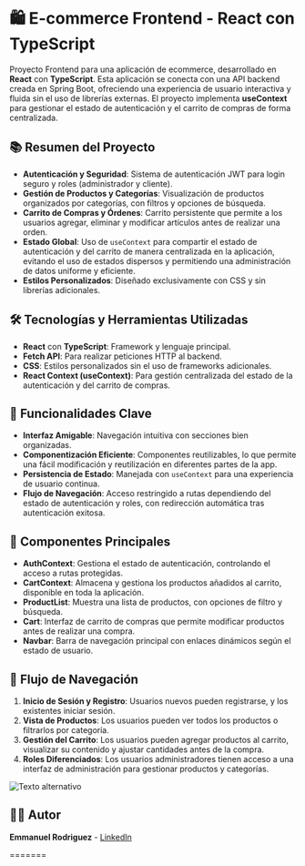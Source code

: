 # 🛍️ E-commerce Frontend - React con TypeScript

Proyecto Frontend para una aplicación de ecommerce, desarrollado en **React** con **TypeScript**. Esta aplicación se conecta con una API backend creada en Spring Boot, ofreciendo una experiencia de usuario interactiva y fluida sin el uso de librerías externas. El proyecto implementa **useContext** para gestionar el estado de autenticación y el carrito de compras de forma centralizada.

## 📚 Resumen del Proyecto

- **Autenticación y Seguridad**: Sistema de autenticación JWT para login seguro y roles (administrador y cliente).
- **Gestión de Productos y Categorías**: Visualización de productos organizados por categorías, con filtros y opciones de búsqueda.
- **Carrito de Compras y Órdenes**: Carrito persistente que permite a los usuarios agregar, eliminar y modificar artículos antes de realizar una orden.
- **Estado Global**: Uso de `useContext` para compartir el estado de autenticación y del carrito de manera centralizada en la aplicación, evitando el uso de estados dispersos y permitiendo una administración de datos uniforme y eficiente.
- **Estilos Personalizados**: Diseñado exclusivamente con CSS y sin librerías adicionales.

## 🛠️ Tecnologías y Herramientas Utilizadas

- **React** con **TypeScript**: Framework y lenguaje principal.
- **Fetch API**: Para realizar peticiones HTTP al backend.
- **CSS**: Estilos personalizados sin el uso de frameworks adicionales.
- **React Context (useContext)**: Para gestión centralizada del estado de la autenticación y del carrito de compras.

## 🚀 Funcionalidades Clave

- **Interfaz Amigable**: Navegación intuitiva con secciones bien organizadas.
- **Componentización Eficiente**: Componentes reutilizables, lo que permite una fácil modificación y reutilización en diferentes partes de la app.
- **Persistencia de Estado**: Manejada con `useContext` para una experiencia de usuario continua.
- **Flujo de Navegación**: Acceso restringido a rutas dependiendo del estado de autenticación y roles, con redirección automática tras autenticación exitosa.

## 🧩 Componentes Principales

- **AuthContext**: Gestiona el estado de autenticación, controlando el acceso a rutas protegidas.
- **CartContext**: Almacena y gestiona los productos añadidos al carrito, disponible en toda la aplicación.
- **ProductList**: Muestra una lista de productos, con opciones de filtro y búsqueda.
- **Cart**: Interfaz de carrito de compras que permite modificar productos antes de realizar una compra.
- **Navbar**: Barra de navegación principal con enlaces dinámicos según el estado de usuario.

## 🔄 Flujo de Navegación

1. **Inicio de Sesión y Registro**: Usuarios nuevos pueden registrarse, y los existentes iniciar sesión.
2. **Vista de Productos**: Los usuarios pueden ver todos los productos o filtrarlos por categoría.
3. **Gestión del Carrito**: Los usuarios pueden agregar productos al carrito, visualizar su contenido y ajustar cantidades antes de la compra.
4. **Roles Diferenciados**: Los usuarios administradores tienen acceso a una interfaz de administración para gestionar productos y categorías.


![Texto alternativo](https://postimg.cc/tYCMzbdR)



## 🧑‍💻 Autor

**Emmanuel Rodriguez** - [LinkedIn](https://www.linkedin.com)

=======
